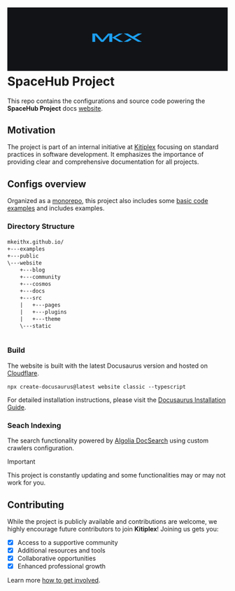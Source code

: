 <div align="center">
  <h1 align="left">
    <a href="https://mkeithx.github.io">
      <img src="./public/img/github-banner.png" alt="The SpaceHub Project">
    </a>
<b>SpaceHub Project</b>
  </h1>
</div>

This repo contains the configurations and source code powering the **SpaceHub Project** docs [website](https://mkeithx.github.io).

## Motivation
The project is part of an internal initiative at [Kitiplex](https://github.com/kitiplex) focusing on standard practices in software development. It emphasizes the importance of providing clear and comprehensive documentation for all projects.


## Configs overview
Organized as a [monorepo](https://github.com/babel/babel/blob/master/doc/design/monorepo.md), this project also includes some [basic code examples](./examples/python-starters/README.md) and includes examples. 

### Directory Structure

```
mkeithx.github.io/
+---examples
+---public
\---website
    +---blog
    +---community
    +---cosmos
    +---docs
    +---src
    |   +---pages
    |   +---plugins
    |   +---theme
    \---static
    
```
### Build
The website is built with the latest Docusaurus version and hosted on [Cloudflare](https://pages.cloudflare.com/).

```
npx create-docusaurus@latest website classic --typescript
```
For detailed installation instructions, please visit the [Docusaurus Installation Guide](https://docusaurus.io/docs/installation).

### Seach Indexing
The search functionality powered by [Algolia DocSearch](https://docsearch.algolia.com) using custom crawlers configuration.


> [!IMPORTANT]  
> This project is constantly updating and some functionalities may or may not work for you. 

## Contributing
While the project is publicly available and contributions are welcome, we highly encourage future contributors to join **Kitiplex**! Joining us gets you:

- [x] Access to a supportive community
- [x] Additional resources and tools
- [x] Collaborative opportunities
- [x] Enhanced professional growth

Learn more [how to get involved](https://mkeithx.github.io/community).


<!-- > _A documentation website representing humanity from Dimension C-137 🚀_ -->

<!-- <p align="center">
  <a href="#">
    <img src="https://skillicons.dev/icons?i=react,cloudflare,ts,githubactions,vscode" />
  </a>
</p> -->



